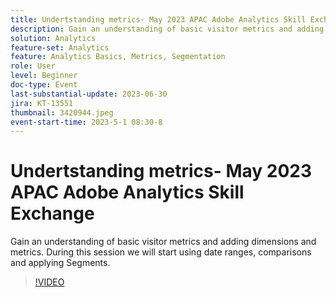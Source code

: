 ```yaml
---
title: Undertstanding metrics- May 2023 APAC Adobe Analytics Skill Exchange
description: Gain an understanding of basic visitor metrics and adding dimensions and metrics. During this session we will start using date ranges, comparisons and applying Segments.
solution: Analytics
feature-set: Analytics
feature: Analytics Basics, Metrics, Segmentation
role: User
level: Beginner
doc-type: Event
last-substantial-update: 2023-06-30
jira: KT-13551
thumbnail: 3420944.jpeg
event-start-time: 2023-5-1 08:30-8
---
```


# Undertstanding metrics- May 2023 APAC Adobe Analytics Skill Exchange

Gain an understanding of basic visitor metrics and adding dimensions and metrics. During this session we will start using date ranges, comparisons and applying Segments.

>[!VIDEO](https://video.tv.adobe.com/v/3420944/?learn=on)
